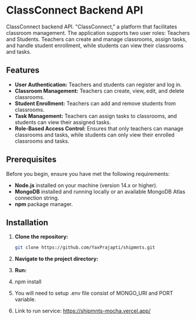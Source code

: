 # ClassConnect Backend API

ClassConnect backend API. "ClassConnect," a platform that facilitates classroom management. The application supports two user roles: Teachers and Students. Teachers can create and manage classrooms, assign tasks, and handle student enrollment, while students can view their classrooms and tasks.

## Features

- **User Authentication:** Teachers and students can register and log in.
- **Classroom Management:** Teachers can create, view, edit, and delete classrooms.
- **Student Enrollment:** Teachers can add and remove students from classrooms.
- **Task Management:** Teachers can assign tasks to classrooms, and students can view their assigned tasks.
- **Role-Based Access Control:** Ensures that only teachers can manage classrooms and tasks, while students can only view their enrolled classrooms and tasks.

## Prerequisites

Before you begin, ensure you have met the following requirements:

- **Node.js** installed on your machine (version 14.x or higher).
- **MongoDB** installed and running locally or an available MongoDB Atlas connection string.
- **npm** package manager.

## Installation

1. **Clone the repository:**

   ```bash
   git clone https://github.com/YaxPrajapti/shipmnts.git
2. **Navigate to the project directory:**
3. **Run:**
4.   npm install
5. You will need to setup .env file consist of MONGO_URI and PORT variable.
6. Link to run service: https://shipmnts-mocha.vercel.app/

